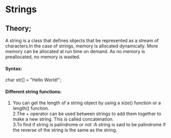 # Strings
## Theory;
A string is a class that defines objects that be represented as a stream of characters.In the case of strings, memory is allocated dynamically. More memory can be allocated at run time on demand. As no memory is preallocated, no memory is wasted.
#### Syntax:
char str[] = "Hello World!";
#### Different string functions:
1. You can get the length of a string object by using a size() function or a length() function.<br>
2.The + operator can be used between strings to add them together to make a new string. This is called concatenation.<br>
3.To find if string is palindrome or not :A string is said to be palindrome if the reverse of the string is the same as the string. 
